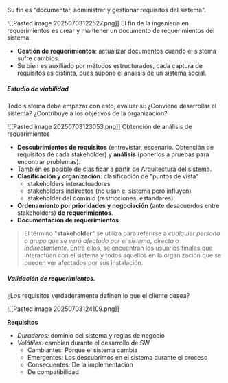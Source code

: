 
Su fin es "documentar, administrar y gestionar requisitos del sistema".

![[Pasted image 20250703122527.png]]
El fin de la ingeniería en requerimientos es crear y mantener un documento de requerimientos del sistema. 

* **Gestión de requerimientos**: actualizar documentos cuando el sistema sufre cambios. 
* Su bien es auxiliado por métodos estructurados, cada captura de requisitos es distinta, pues supone el análisis de un sistema social. 

##### Estudio de viabilidad

Todo sistema debe empezar con esto, evaluar si: ¿Conviene desarrollar el sistema? ¿Contribuye a los objetivos de la organización? 

![[Pasted image 20250703123053.png]]
Obtención de análisis de requerimientos 
* **Descubrimientos de requisitos** (entrevistar, escenario. Obtención de requisitos de cada stakeholder) y **análisis** (ponerlos a pruebas para encontrar problemas).
* También es posible de clasificar a partir de Arquitectura del sistema. 
* **Clasificación y organización**: clasificación de "puntos de vista" 
	* stakeholders interactuadores
	* stakeholders indirectos (no usan el sistema pero influyen)
	* stakeholder del dominio (restricciones, estándares)
* **Ordenamiento por prioridades y negociación** (ante desacuerdos entre stakeholders) **de requerimientos**. 
* **Documentación de requerimientos**.

> El término "**stakeholder**" se utiliza para referirse a *cualquier persona o grupo que se verá afectado por el sistema, directa o indirectamente*. Entre ellos, se encuentran los usuarios finales que interactúan con el sistema y todos aquellos en la organización que se pueden ver afectados por sus instalación. 

##### Validación de requerimientos. 
¿Los requisitos verdaderamente definen lo que el cliente desea? 

![[Pasted image 20250703124109.png]]


**Requisitos**
- _Duraderos:_ dominio del sistema y reglas de negocio
- _Volátiles:_ cambian durante el desarrollo de SW
	- Cambiantes: Porque el sistema cambia
	- Emergentes: Los descubrimos en el sistema durante el proceso
	- Consecuentes: De la implementación
	- De compatibilidad

